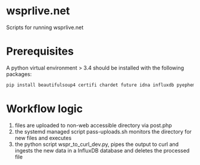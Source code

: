 # wsprlive.net
Scripts for running wsprlive.net

# Prerequisites

A python virtual environment > 3.4 should be installed with the following packages:

```bash
pip install beautifulsoup4 certifi chardet future idna influxdb pyephem pyhamtools python-dateutil python-geohash pytz redis requests setuptools six urllib3 wheel
```
# Workflow logic
1. files are uploaded to non-web accessible directory via post.php
2. the systemd managed script pass-uploads.sh monitors the directory for new files and executes
3. the python script wspr_to_curl_dev.py, pipes the output to curl and ingests the new data in a InfluxDB database and deletes the processed file
